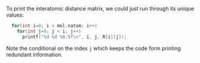 To print the interatomic distance matrix, we could just run through its unique values:
```c++
  for(int i=0; i < mol.natom; i++)
    for(int j=0; j < i; j++)
      printf("%d %d %8.5f\n", i, j, R[i][j]);
```
Note the conditional on the index `j` which keeps the code form printing redundant information.
